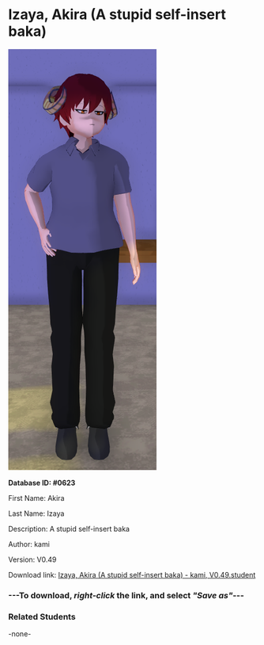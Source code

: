 # Izaya, Akira (A stupid self-insert baka)

<img src="../../Files/Images/Izaya, Akira (A stupid self-insert baka).png" title="Izaya, Akira (A stupid self-insert baka) - kami, V0.49">

**Database ID: #0623**

First Name: Akira

Last Name: Izaya

Description: A stupid self-insert baka

Author: kami

Version: V0.49

Download link: <a href="https://raw.githubusercontent.com/Arbiter1223/Daigaku-Gurashi-Custom-Students/master/Files/Student%20Files/Izaya%2C%20Akira%20(A%20stupid%20self-insert%20baka)%20-%20kami%2C%20V0.49.student">Izaya, Akira (A stupid self-insert baka) - kami, V0.49.student</a>

### ---**To download, _right-click_ the link, and select _"Save as"_**---

### Related Students

-none-
